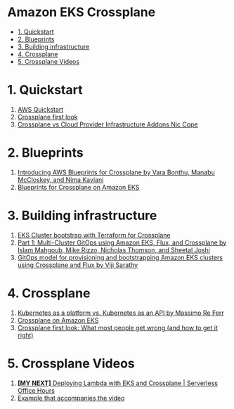 <h1>Amazon EKS Crossplane</h1>

<!-- TOC -->

- [1. Quickstart](#1-quickstart)
- [2. Blueprints](#2-blueprints)
- [3. Building infrastructure](#3-building-infrastructure)
- [4. Crossplane](#4-crossplane)
- [5. Crossplane Videos](#5-crossplane-videos)

<!-- /TOC -->

# 1. Quickstart

1. [AWS Quickstart](https://docs.crossplane.io/master/getting-started/provider-aws/)
2. [Crossplane first look](https://blog.upbound.io/crossplane-first-look)
3. [Crossplane vs Cloud Provider Infrastructure Addons Nic Cope](https://blog.crossplane.io/crossplane-vs-cloud-infrastructure-addons/)

# 2. Blueprints

1. [Introducing AWS Blueprints for Crossplane by Vara Bonthu, Manabu McCloskey, and Nima Kaviani](https://aws.amazon.com/blogs/opensource/introducing-aws-blueprints-for-crossplane/)
2. [Blueprints for Crossplane on Amazon EKS](https://github.com/awslabs/crossplane-on-eks)

# 3. Building infrastructure

1. [EKS Cluster bootstrap with Terraform for Crossplane](https://github.com/awslabs/crossplane-on-eks/blob/main/bootstrap/terraform/README.md)
2. [Part 1: Multi-Cluster GitOps using Amazon EKS, Flux, and Crossplane by Islam Mahgoub, Mike Rizzo, Nicholas Thomson, and Sheetal Joshi](https://aws.amazon.com/blogs/containers/part-1-build-multi-cluster-gitops-using-amazon-eks-flux-cd-and-crossplane/)
3. [GitOps model for provisioning and bootstrapping Amazon EKS clusters using Crossplane and Flux by Viji Sarathy](https://aws.amazon.com/blogs/containers/gitops-model-for-provisioning-and-bootstrapping-amazon-eks-clusters-using-crossplane-and-flux/)

# 4. Crossplane

1. [Kubernetes as a platform vs. Kubernetes as an API by Massimo Re Ferr](https://aws.amazon.com/blogs/containers/kubernetes-as-a-platform-vs-kubernetes-as-an-api-2/)
2. [Crossplane on Amazon EKS](https://www.youtube.com/watch?v=aWRWKnniqeM)
3. [Crossplane first look: What most people get wrong (and how to get it right)](https://blog.upbound.io/crossplane-first-look)

# 5. Crossplane Videos

1. [**[MY NEXT]** Deploying Lambda with EKS and Crossplane | Serverless Office Hours](https://www.youtube.com/watch?v=8CdyxX7eGkA)
2. [Example that accompanies the video](https://github.com/awslabs/crossplane-on-eks/blob/main/examples/upbound-aws-provider/composite-resources/serverless-examples/sqs-lambda-s3/README.md)



